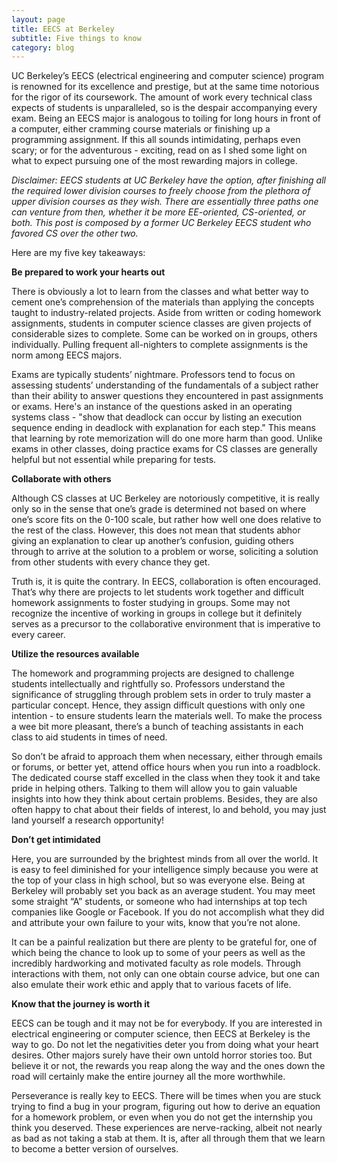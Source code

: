 ```yaml
---
layout: page
title: EECS at Berkeley
subtitle: Five things to know
category: blog
---
```


UC Berkeley’s EECS (electrical engineering and computer science) program is renowned for its excellence and prestige, but at the same time notorious for the rigor of its coursework. The amount of work every technical class expects of students is unparalleled, so is the despair accompanying every exam. Being an EECS major is analogous to toiling for long hours in front of a computer, either cramming course materials or finishing up a programming assignment. If this all sounds intimidating, perhaps even scary; or for the adventurous - exciting, read on as I shed some light on what to expect pursuing one of the most rewarding majors in college.

*Disclaimer: EECS students at UC Berkeley have the option, after finishing all the required lower division courses to freely choose from the plethora of upper division courses as they wish. There are essentially three paths one can venture from then, whether it be more EE-oriented, CS-oriented, or both. This post is composed by a former UC Berkeley EECS student who favored CS over the other two.*

 
Here are my five key takeaways: 

**Be prepared to work your hearts out**

There is obviously a lot to learn from the classes and what better way to cement one’s comprehension of the materials than applying the concepts taught to industry-related projects. Aside from written or coding homework assignments, students in computer science classes are given projects of considerable sizes to complete. Some can be worked on in groups, others individually. Pulling frequent all-nighters to complete assignments is the norm among EECS majors.

Exams are typically students’ nightmare. Professors tend to focus on assessing students’ understanding of the fundamentals of a subject rather than their ability to answer questions they encountered in past assignments or exams. Here's an instance of the questions asked in an operating systems class - "show that deadlock can occur by listing an execution sequence ending in deadlock with explanation for each step."  This means that learning by rote memorization will do one more harm than good. Unlike exams in other classes, doing practice exams for CS classes are generally helpful but not essential while preparing for tests.

 

**Collaborate with others**

Although CS classes at UC Berkeley are notoriously competitive, it is really only so in the sense that one’s grade is determined not based on where one’s score fits on the 0-100 scale, but rather how well one does relative to the rest of the class. However, this does not mean that students abhor giving an explanation to clear up another’s confusion, guiding others through to arrive at the solution to a problem or worse, soliciting a solution from other students with every chance they get. 

Truth is, it is quite the contrary. In EECS, collaboration is often encouraged. That’s why there are projects to let students work together and difficult homework assignments to foster studying in groups. Some may not recognize the incentive of working in groups in college but it definitely serves as a precursor to the collaborative environment that is imperative to every career.

 

**Utilize the resources available** 

The homework and programming projects are designed to challenge students intellectually and rightfully so. Professors understand the significance of struggling through problem sets in order to truly master a particular concept. Hence, they assign difficult questions with only one intention - to ensure students learn the materials well. To make the process a wee bit more pleasant, there’s a bunch of teaching assistants in each class to aid students in times of need.

So don’t be afraid to approach them when necessary, either through emails or forums, or better yet, attend office hours when you run into a roadblock. The dedicated course staff excelled in the class when they took it and take pride in helping others. Talking to them will allow you to gain valuable insights into how they think about certain problems. Besides, they are also often happy to chat about their fields of interest, lo and behold, you may just land yourself a research opportunity!

 

**Don’t get intimidated**

Here, you are surrounded by the brightest minds from all over the world. It is easy to feel diminished for your intelligence simply because you were at the top of your class in high school, but so was everyone else. Being at Berkeley will probably set you back as an average student. You may meet some straight “A” students, or someone who had internships at top tech companies like Google or Facebook. If you do not accomplish what they did and attribute your own failure to your wits, know that you’re not alone.

It can be a painful realization but there are plenty to be grateful for, one of which being the chance to look up to some of your peers as well as the incredibly hardworking and motivated faculty as role models. Through interactions with them, not only can one obtain course advice, but one can also emulate their work ethic and apply that to various facets of life.

 

**Know that the journey is worth it**

EECS can be tough and it may not be for everybody. If you are interested in electrical engineering or computer science, then EECS at Berkeley is the way to go. Do not let the negativities deter you from doing what your heart desires. Other majors surely have their own untold horror stories too. But believe it or not, the rewards you reap along the way and the ones down the road will certainly make the entire journey all the more worthwhile.

Perseverance is really key to EECS. There will be times when you are stuck trying to find a bug in your program, figuring out how to derive an equation for a homework problem, or even when you do not get the internship you think you deserved. These experiences are nerve-racking, albeit not nearly as bad as not taking a stab at them. It is, after all through them that we learn to become a better version of ourselves.

